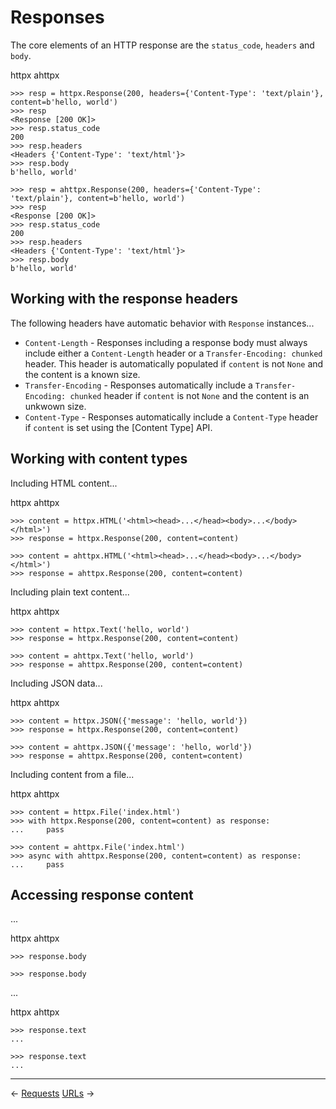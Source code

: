 # Responses

The core elements of an HTTP response are the `status_code`, `headers` and `body`.

<div class="tabs"><a onclick="httpx()" class="httpx">httpx</a> <a onclick="ahttpx()" class="ahttpx hidden">ahttpx</a></div>

```{ .python .httpx }
>>> resp = httpx.Response(200, headers={'Content-Type': 'text/plain'}, content=b'hello, world')
>>> resp
<Response [200 OK]>
>>> resp.status_code
200
>>> resp.headers
<Headers {'Content-Type': 'text/html'}>
>>> resp.body
b'hello, world'
```

```{ .python .ahttpx .hidden }
>>> resp = ahttpx.Response(200, headers={'Content-Type': 'text/plain'}, content=b'hello, world')
>>> resp
<Response [200 OK]>
>>> resp.status_code
200
>>> resp.headers
<Headers {'Content-Type': 'text/html'}>
>>> resp.body
b'hello, world'
```

## Working with the response headers

The following headers have automatic behavior with `Response` instances...

* `Content-Length` - Responses including a response body must always include either a `Content-Length` header or a `Transfer-Encoding: chunked` header. This header is automatically populated if `content` is not `None` and the content is a known size.
* `Transfer-Encoding` - Responses automatically include a `Transfer-Encoding: chunked` header if `content` is not `None` and the content is an unkwown size.
* `Content-Type` - Responses automatically include a `Content-Type` header if `content` is set using the [Content Type] API.

## Working with content types

Including HTML content...

<div class="tabs"><a onclick="httpx()" class="httpx">httpx</a> <a onclick="ahttpx()" class="ahttpx hidden">ahttpx</a></div>

```{ .python .httpx }
>>> content = httpx.HTML('<html><head>...</head><body>...</body></html>')
>>> response = httpx.Response(200, content=content)
```

```{ .python .ahttpx .hidden }
>>> content = ahttpx.HTML('<html><head>...</head><body>...</body></html>')
>>> response = ahttpx.Response(200, content=content)
```

Including plain text content...

<div class="tabs"><a onclick="httpx()" class="httpx">httpx</a> <a onclick="ahttpx()" class="ahttpx hidden">ahttpx</a></div>

```{ .python .httpx }
>>> content = httpx.Text('hello, world')
>>> response = httpx.Response(200, content=content)
```

```{ .python .ahttpx .hidden }
>>> content = ahttpx.Text('hello, world')
>>> response = ahttpx.Response(200, content=content)
```

Including JSON data...

<div class="tabs"><a onclick="httpx()" class="httpx">httpx</a> <a onclick="ahttpx()" class="ahttpx hidden">ahttpx</a></div>

```{ .python .httpx }
>>> content = httpx.JSON({'message': 'hello, world'})
>>> response = httpx.Response(200, content=content)
```

```{ .python .ahttpx .hidden }
>>> content = ahttpx.JSON({'message': 'hello, world'})
>>> response = ahttpx.Response(200, content=content)
```

Including content from a file...

<div class="tabs"><a onclick="httpx()" class="httpx">httpx</a> <a onclick="ahttpx()" class="ahttpx hidden">ahttpx</a></div>

```{ .python .httpx }
>>> content = httpx.File('index.html')
>>> with httpx.Response(200, content=content) as response:
...     pass
```

```{ .python .ahttpx .hidden }
>>> content = ahttpx.File('index.html')
>>> async with ahttpx.Response(200, content=content) as response:
...     pass
```

## Accessing response content

...

<div class="tabs"><a onclick="httpx()" class="httpx">httpx</a> <a onclick="ahttpx()" class="ahttpx hidden">ahttpx</a></div>

```{ .python .httpx }
>>> response.body
```

```{ .python .ahttpx .hidden }
>>> response.body
```

...

<div class="tabs"><a onclick="httpx()" class="httpx">httpx</a> <a onclick="ahttpx()" class="ahttpx hidden">ahttpx</a></div>

```{ .python .httpx }
>>> response.text
...
```

```{ .python .ahttpx .hidden }
>>> response.text
...
```

---

<span class="link-prev">← [Requests](requests.md)</span>
<span class="link-next">[URLs](urls.md) →</span>
<span>&nbsp;</span>
